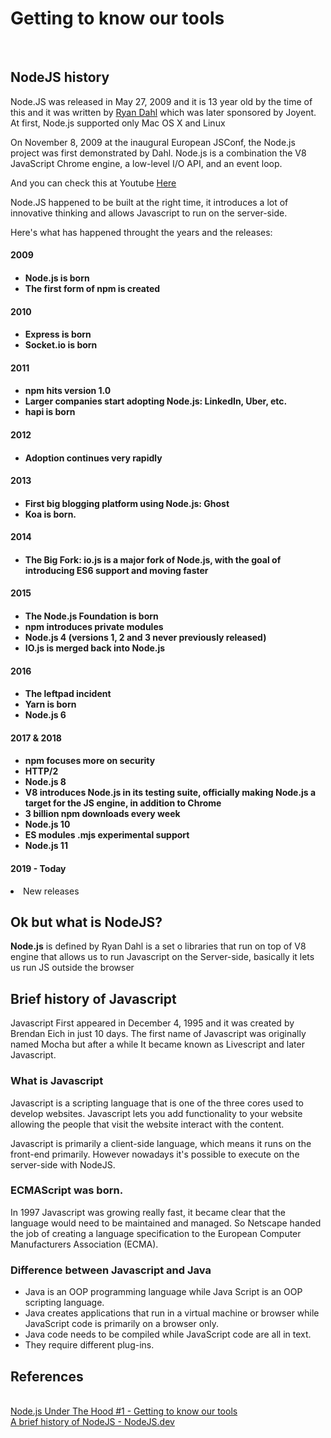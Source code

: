 # Getting to know our tools
<br/>

## NodeJS history

Node.JS was released in May 27, 2009 and it is 13 year old by the time of this and it was written by <a href="https://en.wikipedia.org/wiki/Ryan_Dahl">Ryan Dahl</a> which was later sponsored by Joyent. At first, Node.js supported only Mac OS X and Linux

On November 8, 2009 at the inaugural European JSConf, the Node.js project was first demonstrated by Dahl. Node.js is a combination the V8 JavaScript Chrome engine, a low-level I/O API, and an event loop.

And you can check this at Youtube <a href="https://www.youtube.com/watch?v=ztspvPYybIY">Here</a>


Node.JS happened to be built at the right time, it introduces a lot of innovative thinking and allows Javascript to run on the server-side.

Here's what has happened throught the years and the releases:

<h4>2009<h4>
<ul>
    <li>Node.js is born</li>
    <li>The first form of npm is created</li>
</ul>

<h4>2010<h4>
<ul>
    <li>Express is born</li>
    <li>Socket.io is born</li>
</ul>


<h4>2011<h4>
<ul>
    <li>npm hits version 1.0</li>
    <li>Larger companies start adopting Node.js: LinkedIn, Uber, etc.</li>
    <li>hapi is born</li>
</ul>


<h4>2012<h4>
<ul>
    <li>Adoption continues very rapidly</li>
</ul>


<h4>2013<h4>
<ul>
    <li>First big blogging platform using Node.js: Ghost</li>
    <li>Koa is born.</li>
</ul>

<h4>2014<h4>
<ul>
    <li>The Big Fork: io.js is a major fork of Node.js, with the goal of introducing ES6 support and moving faster</li>
</ul>

<h4>2015<h4>
<ul>
    <li>The Node.js Foundation is born</li>
    <li>npm introduces private modules</li>
    <li>Node.js 4 (versions 1, 2 and 3 never previously released)</li>
    <li>IO.js is merged back into Node.js</li>
</ul>




<h4>2016<h4>
<ul>
    <li>The leftpad incident</li>
    <li>Yarn is born</li>
    <li>Node.js 6</li>
</ul>


<h4>2017 & 2018<h4>
<ul>
    <li>npm focuses more on security</li>
    <li>HTTP/2</li>
    <li>Node.js 8</li>
    <li>V8 introduces Node.js in its testing suite, officially making Node.js a target for the JS engine, in addition to Chrome</li>
    <li>3 billion npm downloads every week</li>
    <li>Node.js 10</li>
    <li>ES modules .mjs experimental support</li>
    <li>Node.js 11</li>
</ul>


<h4>2019 - Today</h4>
<li>New releases</li>

## Ok but what is NodeJS?
<p><b>Node.js</b> is defined by Ryan Dahl is a set o libraries that run on top of V8 engine that allows us to run Javascript on the Server-side, basically it lets us run JS outside the browser</p>

## Brief history of Javascript
Javascript First appeared in December 4, 1995 and it was created by Brendan Eich in just 10 days. The first name of Javascript was originally named Mocha but after a while It became known as Livescript and later Javascript.

### What is Javascript 
Javascript is a scripting language that is one of the three cores used to develop websites. Javascript lets you add functionality to your website allowing the people that visit the website interact with the content.

Javascript is primarily a client-side language, which means it runs on the front-end primarily. However nowadays it's possible to execute on the server-side with NodeJS.

### ECMAScript was born.
In 1997 Javascript was growing really fast, it became clear that the language would need to be maintained and managed. So Netscape handed the job of creating a language specification to the European Computer Manufacturers Association (ECMA).


### Difference between Javascript and Java
<ul>
    <li>Java is an OOP programming language while Java Script is an OOP scripting language.</li>
    <li>Java creates applications that run in a virtual machine or browser while JavaScript code is primarily on a browser only.</li>
    <li>Java code needs to be compiled while JavaScript code are all in text.</li>
    <li>They require different plug-ins.</li>
</ul>

## References 
<br/>
<a href='https://dev.to/khaosdoctor/node-js-under-the-hood-1-getting-to-know-our-tools-1465'>Node.js Under The Hood #1 - Getting to know our tools<a>
<br/>
<a href='https://nodejs.dev/learn/a-brief-history-of-nodejs'>A brief history of NodeJS - NodeJS.dev<a>
<br/>















